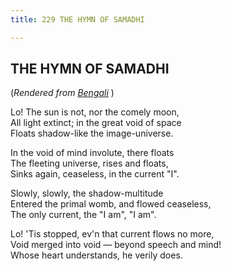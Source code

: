 ```yaml
---
title: 229 THE HYMN OF SAMADHI

---
```

  

## THE HYMN OF SAMADHI

(*Rendered from [Bengali](6208.pdf)* )

Lo! The sun is not, nor the comely moon,  
All light extinct; in the great void of space  
Floats shadow-like the image-universe.

In the void of mind involute, there floats  
The fleeting universe, rises and floats,  
Sinks again, ceaseless, in the current "I".

Slowly, slowly, the shadow-multitude  
Entered the primal womb, and flowed ceaseless,  
The only current, the "I am", "I am".

Lo! 'Tis stopped, ev'n that current flows no more,  
Void merged into void — beyond speech and mind!  
Whose heart understands, he verily does.